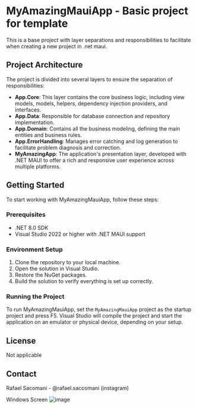 # MyAmazingMauiApp - Basic project for template

This is a base project with layer separations and responsibilities to facilitate when creating a new project in .net maui.

## Project Architecture

The project is divided into several layers to ensure the separation of responsibilities:

- **App.Core**: This layer contains the core business logic, including view models, models, helpers, dependency injection providers, and interfaces.
- **App.Data**: Responsible for database connection and repository implementation.
- **App.Domain**: Contains all the business modeling, defining the main entities and business rules.
- **App.ErrorHandling**: Manages error catching and log generation to facilitate problem diagnosis and correction.
- **MyAmazingApp**: The application's presentation layer, developed with .NET MAUI to offer a rich and responsive user experience across multiple platforms.

## Getting Started

To start working with MyAmazingMauiApp, follow these steps:

### Prerequisites

- .NET 8.0 SDK
- Visual Studio 2022 or higher with .NET MAUI support

### Environment Setup

1. Clone the repository to your local machine.
2. Open the solution in Visual Studio.
3. Restore the NuGet packages.
4. Build the solution to verify everything is set up correctly.

### Running the Project

To run MyAmazingMauiApp, set the `MyAmazingMauiApp` project as the startup project and press F5. Visual Studio will compile the project and start the application on an emulator or physical device, depending on your setup.

## License

Not applicable

## Contact
Rafael Sacomani - @rafael.saccomani (instagram)

Windows Screen
![image](https://github.com/Saccomani/MyAmazingApp/assets/3049349/50c0f6bd-ca8a-42b6-ac4b-3e4c9655bcf0)

